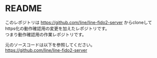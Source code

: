 # README
このレポジトリは https://github.com/line/line-fido2-server からcloneしてhttps化の動作確認用の変更を加えたレポジトリです。  
つまり動作確認用の作業レポジトリです。

元のソースコードは以下を参照してください。  
https://github.com/line/line-fido2-server
